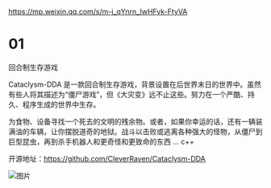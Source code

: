 https://mp.weixin.qq.com/s/m-j_qYnrn_IwHFvk-FtyVA

# 01

回合制生存游戏

Cataclysm-DDA 是一款回合制生存游戏，背景设置在后世界末日的世界中。虽然有些人将其描述为“僵尸游戏”，但《大灾变》远不止这些。努力在一个严酷、持久、程序生成的世界中生存。

为食物、设备寻找一个死去的文明的残余物。或者，如果你幸运的话，还有一辆装满油的车辆，让你摆脱道奇的地狱。战斗以击败或逃离各种强大的怪物，从僵尸到巨型昆虫，再到杀手机器人和更奇怪和更致命的东西 … c++

开源地址：https://github.com/CleverRaven/Cataclysm-DDA

![图片](https://mmbiz.qpic.cn/mmbiz_png/ePw3ZeGRruxtzibib1cyFYpGZwtFQrXrEz8WPshGibCexeWyvptv3e3XoSCh7oFJHrk5UaHUIrBd2hibsXK2dEMwVQ/640?wx_fmt=png&tp=webp&wxfrom=5&wx_lazy=1&wx_co=1)
